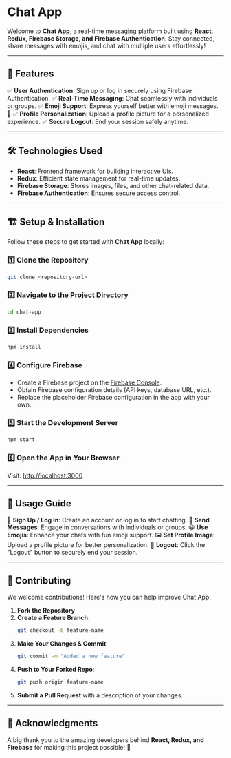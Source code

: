 # Chat App

Welcome to **Chat App**, a real-time messaging platform built using **React, Redux, Firebase Storage, and Firebase Authentication**. Stay connected, share messages with emojis, and chat with multiple users effortlessly!

---

## 🚀 Features

✅ **User Authentication**: Sign up or log in securely using Firebase Authentication.
✅ **Real-Time Messaging**: Chat seamlessly with individuals or groups.
✅ **Emoji Support**: Express yourself better with emoji messages. 🎉
✅ **Profile Personalization**: Upload a profile picture for a personalized experience.
✅ **Secure Logout**: End your session safely anytime.

---

## 🛠️ Technologies Used

- **React**: Frontend framework for building interactive UIs.
- **Redux**: Efficient state management for real-time updates.
- **Firebase Storage**: Stores images, files, and other chat-related data.
- **Firebase Authentication**: Ensures secure access control.

---

## 🏗️ Setup & Installation

Follow these steps to get started with **Chat App** locally:

### 1️⃣ Clone the Repository
```bash
git clone <repository-url>
```

### 2️⃣ Navigate to the Project Directory
```bash
cd chat-app
```

### 3️⃣ Install Dependencies
```bash
npm install
```

### 4️⃣ Configure Firebase
- Create a Firebase project on the [Firebase Console](https://console.firebase.google.com/).
- Obtain Firebase configuration details (API keys, database URL, etc.).
- Replace the placeholder Firebase configuration in the app with your own.

### 5️⃣ Start the Development Server
```bash
npm start
```

### 6️⃣ Open the App in Your Browser
Visit: [http://localhost:3000](http://localhost:3000)

---

## 📌 Usage Guide

👤 **Sign Up / Log In**: Create an account or log in to start chatting.
💬 **Send Messages**: Engage in conversations with individuals or groups.
😀 **Use Emojis**: Enhance your chats with fun emoji support.
🖼️ **Set Profile Image**: Upload a profile picture for better personalization.
🚪 **Logout**: Click the "Logout" button to securely end your session.

---

## 🌟 Contributing

We welcome contributions! Here's how you can help improve Chat App:

1. **Fork the Repository**
2. **Create a Feature Branch**:
   ```bash
   git checkout -b feature-name
   ```
3. **Make Your Changes & Commit**:
   ```bash
   git commit -m "Added a new feature"
   ```
4. **Push to Your Forked Repo**:
   ```bash
   git push origin feature-name
   ```
5. **Submit a Pull Request** with a description of your changes.

---

## 🙌 Acknowledgments

A big thank you to the amazing developers behind **React, Redux, and Firebase** for making this project possible! 🚀

